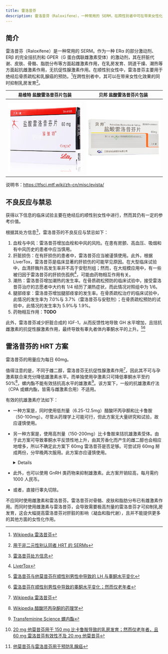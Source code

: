 ```yaml
---
title: 雷洛昔芬
description: 雷洛昔芬（Raloxifene），一种常用的 SERM，在跨性别者中可在带来女性化效果的同时抑制乳房发育。
---
```


## 简介

雷洛昔芬（Raloxifene）是一种常用的 SERM。作为一种 ER&alpha; 的部分激动剂、ER&beta; 的完全拮抗剂和 GPER（G 蛋白偶联雌激素受体）的激动剂，其在肝脏代谢、皮肤、骨骼、脂肪分布等方面起雌激素作用，在乳房发育、阴道干燥、潮热等方面起抗雌激素作用，无抗促性腺激素作用。在顺性别女性中，雷洛昔芬主要用于绝经后骨质疏松和乳腺癌的预防。[^4]在跨性别者中，其可以在带来女性化效果的同时抑制乳房发育[^3]。

| 易维特 盐酸雷洛昔芬片包装 | 贝邦 盐酸雷洛昔芬片包装 |
|:--:|:--:|
| ![易维特](evista-cn.jpg) | ![贝邦](beibang.jpg) |

说明书：<https://tfsci.mtf.wiki/zh-cn/misc/evista/>

## 不良反应与禁忌
获得以下信息的临床试验主要在绝经后的顺性别女性中进行，然而其仍有一定的参考价值。

根据其处方信息[^9]，雷洛昔芬的不良反应与禁忌如下：
1. 血栓与中风：雷洛昔芬增加血栓和中风的风险。在患有房颤、高血压、吸烟和有中风历史的患者中应当慎用。
1. 肝脏损伤：在有肝损伤的患者中，雷洛昔芬应当被谨慎使用。此外，根据 LiverTox，雷洛昔芬是临床显著的肝损伤的可能罕见原因。在大型临床试验中，血清肝酶升高发生率并不高于安慰剂组；然而，在大规模应用中，有一些被归因于雷洛昔芬的肝损伤孤例[^10]，可能由药物相互作用有关。
1. 潮热：雷洛昔芬增加潮热的发生率。在骨质疏松预防的临床试验中，接受雷洛昔芬治疗的志愿者中大约有 1/4 经历了潮热症状，而此情况对照组中为 1/6。
1. 腿部痉挛：雷洛昔芬增加腿部痉挛的发生率。在骨质疏松治疗的临床试验中，此情况的发生率为 7.0%与 3.7%（雷洛昔芬与安慰剂）；在骨质疏松预防的试验中，此情况的发生率为 5.9%与 1.9%。
1. 药物相互作用：**TODO**

此外，雷洛昔芬减少肝脏合成的 IGF-1，从而反馈性地导致 GH 水平增加，且拮抗雌激素的抗促性腺激素作用，最终导致有睾丸者体内睾酮水平的上升。[^1][^2]

## 雷洛昔芬的 HRT 方案

雷洛昔芬的用量应为每日 60mg。

值得注意的是，不同于雌二醇，雷洛昔芬无抗促性腺激素作用[^4]，因此其不可与孕激素联合来充分降低雄激素水平。而单独使用孕激素只可降低睾酮水平至约 50%[^6]，螺内酯不能有效拮抗高水平的雄激素[^7]。该方案下，一般的抗雄激素疗法（CPA 或螺内酯，皆需与雌激素合用）不适用。

有效的抗雄激素疗法如下：
* 一种方案是，同时使用低剂量（6.25-12.5mg）醋酸环丙孕酮和比卡鲁胺（50-100mg）。尽管从药理学上可能可行，但此方案无大量研究和试验，故应谨慎使用。
* 另一种方案是，使用高剂量（150-200mg）比卡鲁胺来拮抗雄激素受体。由于此方案可导致睾酮水平反馈性地上升，由其芳香化而产生的雌二醇也会相应地增多，所以不确定此方案下 60mg 雷洛昔芬是否足够。可尝试将 60mg 掰成两份，分早晚两次服用。此方案亦应谨慎使用。<details>一项在患有前列腺癌的老年男性中进行的研究显示，20mg 的他莫昔芬只能阻止大部分的大剂量比卡鲁胺所致的乳房发育[^5]。然而研究中的志愿者主要为老年男性，这意味着他们具有更低的性激素水平，且根据研究，对于乳腺癌的预防，60mg 的雷洛昔芬弱于 20mg 的他莫昔芬[^8]。</details>

* 此外，也可以使用 GnRH 类药物来抑制雄激素。此方案开销较高，每月需约 1000 人民币。
* 或者，直接行睾丸切除。

不应同时使用雌激素和雷洛昔芬。雷洛昔芬对骨骼、皮肤和脂肪分布已有雌激素作用。而同时使用雌激素与雷洛昔芬，会导致需要极高剂量的雷洛昔芬才可抑制乳房发育，这会大幅提高雷洛昔芬对肝脏的影响（凝血和脂代谢），且并不能提供更多的其他方面的女性化作用。

[^1]: [雷洛昔芬与他莫昔芬在顺性别男性中导致的 LH 与睾酮水平变化](https://www.fertstert.org/article/S0015-0282(08)01280-6/fulltext)
[^2]: [雷洛昔芬在顺性别男性中导致的睾酮水平变化；然而仅老年者](https://academic.oup.com/ejendo/article/150/4/539/6694331)
[^3]: [用于非二元性别认同者 HRT 的 SERMs](https://www.ncbi.nlm.nih.gov/pmc/articles/PMC8253879/)
[^4]: [Wikipedia 雷洛昔芬](https://en.wikipedia.org/wiki/Raloxifene)
[^5]: [20 mg 他莫昔芬用于 150 mg 比卡鲁胺导致的乳房发育；然而仅老年者，且 60 mg 雷洛昔芬有效性不及 20 mg 他莫昔芬](https://doi.org/10.1200/jco.2005.12.013)
[^6]: [Wikipedia 醋酸环丙孕酮的药理学](https://en.wikipedia.org/wiki/Pharmacology_of_cyproterone_acetate)
[^7]: [Transfeminine Science 螺内酯](https://transfemscience.org/articles/spiro-testosterone/)
[^8]: [他莫昔芬与雷洛昔芬用于预防乳腺癌](https://www.ncbi.nlm.nih.gov/pmc/articles/PMC5110043/)
[^9]: [雷洛昔芬处方信息](https://www.accessdata.fda.gov/drugsatfda_docs/label/2007/022042lbl.pdf)
[^10]: [LiverTox](https://www.ncbi.nlm.nih.gov/books/NBK548475/)
